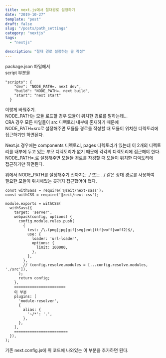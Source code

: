 ```yaml
---
title: next.js에서 절대경로 설정하기
date: "2019-10-27"
template: "post"
draft: false
slug: "/posts/path_settings"
category: "nextjs"
tags:
  - "nextjs"

description: "절대 경로 설정하는 글 작성"
---
```


package.json 파일에서  
script 부분을

```
"scripts": {
    "dev": "NODE_PATH=. next dev",
    "build": "NODE_PATH=. next build",
    "start": "next start"
  }
```

이렇게 바꿔주기.  
NODE_PATH는 모듈 로드할 경우 모듈이 위치한 경로를 말하는데...  
CRA 경우 모든 파일들이 src 디렉토리 내부에 존재하기 때문에  
NODE_PATH=src로 설정해주면 모듈들 경로를 작성할 때 모듈이 위치한 디렉토리에  
접근하기만 하면된다.

Next.js 경우에는 components 디렉토리, pages 디렉토리가 있는데 이 2개의 디렉토리를 내부에 두고 있는 부모 디렉토리가 없기 때문에 각각의 디렉토리에 접근해야 한다.  
NODE_PATH=.로 설정해주면 모듈들 경로를 자겅할 때 모듈이 위치한 디렉토리에  
접근하기만 하면된다.

위에서 NODE_PATH를 설정해주기 전까지는 ./ 또는 ../ 같은 상대 경로를 사용하여  
필요한 모듈이 위치해있는 곳까지 접근했어야 했다.

```
const withSass = require('@zeit/next-sass');
const withCSS = require('@zeit/next-css');

module.exports = withCSS(
  withSass({
    target: 'server',
    webpack(config, options) {
      config.module.rules.push(
        {
          test: /\.(png|jpg|gif|svg|eot|ttf|woff|woff2)$/,
          use: {
            loader: 'url-loader',
            options: {
              limit: 100000,
            },
          },
        },
        // (config.resolve.modules = [...config.resolve.modules, './src']),
      );
      return config;
    },
    =======================
    이 부분
    plugins: [
      'module-resolver',
      {
        alias: {
          '~/*': '.',
        },
      },
    ],
    ========================
  }),
);
```

기존 next.config.js에 위 코드에 나와있는 이 부분을 추가하면 된다.
